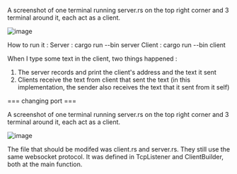 A screenshot of one terminal running server.rs on the top right corner and 3 terminal around it, each act 
as a client.

![image](https://github.com/Nabilcodes/chat-async/assets/71275597/3527346e-a68f-4eb6-9484-0e7614da7f52)

How to run it :
Server : cargo run --bin server
Client : cargo run --bin client

When I type some text in the client, two things happened :
1. The server records and print the client's address and the text it sent
2. Clients receive the text from client that sent the text (in this implementation, the sender
   also receives the text that it sent from it self)

=== changing port ===

A screenshot of one terminal running server.rs on the top right corner and 3 terminal around it, each act 
as a client.

![image](https://github.com/Nabilcodes/chat-async/assets/71275597/949fc20d-f401-409c-bf7e-3870263201e3)

The file that should be modifed was client.rs and server.rs.
They still use the same websocket protocol.
It was defined in TcpListener and ClientBuilder, both at the main function.
